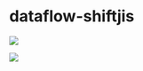 # dataflow-shiftjis

<a href="https://codeclimate.com/github/takeo-asai/dataflow-shiftjis/maintainability"><img src="https://api.codeclimate.com/v1/badges/b74ac22f1b901e3c832c/maintainability" /></a>

<a href="https://codeclimate.com/github/takeo-asai/dataflow-shiftjis/test_coverage"><img src="https://api.codeclimate.com/v1/badges/b74ac22f1b901e3c832c/test_coverage" /></a>
